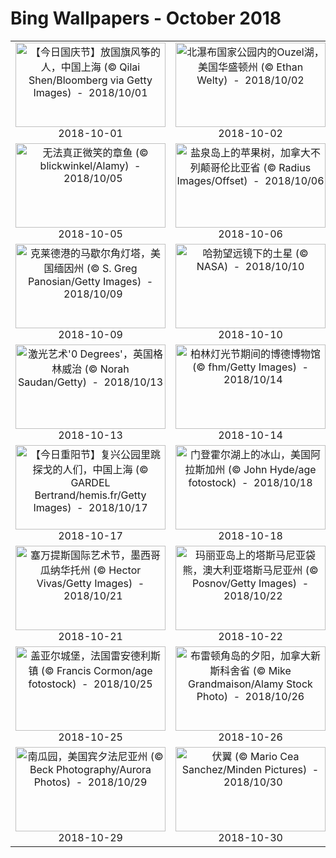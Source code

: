# Bing Wallpapers - October 2018

| | | | |
|:-------------------------:|:-------------------------:|:-------------------------:|:-------------------------:|
| <a href="https://bing.ee123.net/img/cn/fhd/2018/10/01.jpg" target="_blank"><img src="https://bing.ee123.net/img/cn/fhd/2018/10/01.jpg" width="240" height="135" alt="【今日国庆节】放国旗风筝的人，中国上海 (© Qilai Shen/Bloomberg via Getty Images)  -  2018/10/01" title="【今日国庆节】放国旗风筝的人，中国上海 (© Qilai Shen/Bloomberg via Getty Images)  -  2018/10/01"></a><br>2018-10-01<br> | <a href="https://bing.ee123.net/img/cn/fhd/2018/10/02.jpg" target="_blank"><img src="https://bing.ee123.net/img/cn/fhd/2018/10/02.jpg" width="240" height="135" alt="北瀑布国家公园内的Ouzel湖，美国华盛顿州 (© Ethan Welty)  -  2018/10/02" title="北瀑布国家公园内的Ouzel湖，美国华盛顿州 (© Ethan Welty)  -  2018/10/02"></a><br>2018-10-02<br> | <a href="https://bing.ee123.net/img/cn/fhd/2018/10/03.jpg" target="_blank"><img src="https://bing.ee123.net/img/cn/fhd/2018/10/03.jpg" width="240" height="135" alt="黑脉金斑蝶大迁徙，墨西哥米却肯州 (© Alejandro Prieto/Minden Pictures)  -  2018/10/03" title="黑脉金斑蝶大迁徙，墨西哥米却肯州 (© Alejandro Prieto/Minden Pictures)  -  2018/10/03"></a><br>2018-10-03<br> | <a href="https://bing.ee123.net/img/cn/fhd/2018/10/04.jpg" target="_blank"><img src="https://bing.ee123.net/img/cn/fhd/2018/10/04.jpg" width="240" height="135" alt="从朱诺号上观察到的木星风暴 (© NASA/JPL-Caltech/SwRI/MSSS/Gerald Eichstadt/Sean Doran)  -  2018/10/04" title="从朱诺号上观察到的木星风暴 (© NASA/JPL-Caltech/SwRI/MSSS/Gerald Eichstadt/Sean Doran)  -  2018/10/04"></a><br>2018-10-04<br> |
| <a href="https://bing.ee123.net/img/cn/fhd/2018/10/05.jpg" target="_blank"><img src="https://bing.ee123.net/img/cn/fhd/2018/10/05.jpg" width="240" height="135" alt="无法真正微笑的章鱼 (© blickwinkel/Alamy)  -  2018/10/05" title="无法真正微笑的章鱼 (© blickwinkel/Alamy)  -  2018/10/05"></a><br>2018-10-05<br> | <a href="https://bing.ee123.net/img/cn/fhd/2018/10/06.jpg" target="_blank"><img src="https://bing.ee123.net/img/cn/fhd/2018/10/06.jpg" width="240" height="135" alt="盐泉岛上的苹果树，加拿大不列颠哥伦比亚省 (© Radius Images/Offset)  -  2018/10/06" title="盐泉岛上的苹果树，加拿大不列颠哥伦比亚省 (© Radius Images/Offset)  -  2018/10/06"></a><br>2018-10-06<br> | <a href="https://bing.ee123.net/img/cn/fhd/2018/10/07.jpg" target="_blank"><img src="https://bing.ee123.net/img/cn/fhd/2018/10/07.jpg" width="240" height="135" alt="第26届叠人塔大赛的选手们， 西班牙塔拉戈纳 (© Xinhua/Pau Barrena/Getty Images)  -  2018/10/07" title="第26届叠人塔大赛的选手们， 西班牙塔拉戈纳 (© Xinhua/Pau Barrena/Getty Images)  -  2018/10/07"></a><br>2018-10-07<br> | <a href="https://bing.ee123.net/img/cn/fhd/2018/10/08.jpg" target="_blank"><img src="https://bing.ee123.net/img/cn/fhd/2018/10/08.jpg" width="240" height="135" alt="冉冉升起的热气球，美国新墨西哥州 (© Blaine Harrington III/Alamy)  -  2018/10/08" title="冉冉升起的热气球，美国新墨西哥州 (© Blaine Harrington III/Alamy)  -  2018/10/08"></a><br>2018-10-08<br> |
| <a href="https://bing.ee123.net/img/cn/fhd/2018/10/09.jpg" target="_blank"><img src="https://bing.ee123.net/img/cn/fhd/2018/10/09.jpg" width="240" height="135" alt="克莱德港的马歇尔角灯塔，美国缅因州 (© S. Greg Panosian/Getty Images)  -  2018/10/09" title="克莱德港的马歇尔角灯塔，美国缅因州 (© S. Greg Panosian/Getty Images)  -  2018/10/09"></a><br>2018-10-09<br> | <a href="https://bing.ee123.net/img/cn/fhd/2018/10/10.jpg" target="_blank"><img src="https://bing.ee123.net/img/cn/fhd/2018/10/10.jpg" width="240" height="135" alt="哈勃望远镜下的土星 (© NASA)  -  2018/10/10" title="哈勃望远镜下的土星 (© NASA)  -  2018/10/10"></a><br>2018-10-10<br> | <a href="https://bing.ee123.net/img/cn/fhd/2018/10/11.jpg" target="_blank"><img src="https://bing.ee123.net/img/cn/fhd/2018/10/11.jpg" width="240" height="135" alt="沙滩上的女学生们，印度喀拉拉邦 (© imageBROKER/Alamy)  -  2018/10/11" title="沙滩上的女学生们，印度喀拉拉邦 (© imageBROKER/Alamy)  -  2018/10/11"></a><br>2018-10-11<br> | <a href="https://bing.ee123.net/img/cn/fhd/2018/10/12.jpg" target="_blank"><img src="https://bing.ee123.net/img/cn/fhd/2018/10/12.jpg" width="240" height="135" alt="史前洞窟壁画国际艺术中心内的“高仿”拉斯科洞穴壁画，法国蒙蒂尼亚克 (© Caroline Blumberg/Epa/Shutterstock)  -  2018/10/12" title="史前洞窟壁画国际艺术中心内的“高仿”拉斯科洞穴壁画，法国蒙蒂尼亚克 (© Caroline Blumberg/Epa/Shutterstock)  -  2018/10/12"></a><br>2018-10-12<br> |
| <a href="https://bing.ee123.net/img/cn/fhd/2018/10/13.jpg" target="_blank"><img src="https://bing.ee123.net/img/cn/fhd/2018/10/13.jpg" width="240" height="135" alt="激光艺术'0 Degrees'，英国格林威治 (© Norah Saudan/Getty)  -  2018/10/13" title="激光艺术'0 Degrees'，英国格林威治 (© Norah Saudan/Getty)  -  2018/10/13"></a><br>2018-10-13<br> | <a href="https://bing.ee123.net/img/cn/fhd/2018/10/14.jpg" target="_blank"><img src="https://bing.ee123.net/img/cn/fhd/2018/10/14.jpg" width="240" height="135" alt="柏林灯光节期间的博德博物馆 (© fhm/Getty Images)  -  2018/10/14" title="柏林灯光节期间的博德博物馆 (© fhm/Getty Images)  -  2018/10/14"></a><br>2018-10-14<br> | <a href="https://bing.ee123.net/img/cn/fhd/2018/10/15.jpg" target="_blank"><img src="https://bing.ee123.net/img/cn/fhd/2018/10/15.jpg" width="240" height="135" alt="紫马岭公园内的水杉，中国中山市 (© Yaorusheng/Getty Images)  -  2018/10/15" title="紫马岭公园内的水杉，中国中山市 (© Yaorusheng/Getty Images)  -  2018/10/15"></a><br>2018-10-15<br> | <a href="https://bing.ee123.net/img/cn/fhd/2018/10/16.jpg" target="_blank"><img src="https://bing.ee123.net/img/cn/fhd/2018/10/16.jpg" width="240" height="135" alt="站在非洲水牛鼻头上的黄嘴牛椋鸟，肯尼亚 (© Susan Portnoy/Offset)  -  2018/10/16" title="站在非洲水牛鼻头上的黄嘴牛椋鸟，肯尼亚 (© Susan Portnoy/Offset)  -  2018/10/16"></a><br>2018-10-16<br> |
| <a href="https://bing.ee123.net/img/cn/fhd/2018/10/17.jpg" target="_blank"><img src="https://bing.ee123.net/img/cn/fhd/2018/10/17.jpg" width="240" height="135" alt="【今日重阳节】复兴公园里跳探戈的人们，中国上海 (© GARDEL Bertrand/hemis.fr/Getty Images)  -  2018/10/17" title="【今日重阳节】复兴公园里跳探戈的人们，中国上海 (© GARDEL Bertrand/hemis.fr/Getty Images)  -  2018/10/17"></a><br>2018-10-17<br> | <a href="https://bing.ee123.net/img/cn/fhd/2018/10/18.jpg" target="_blank"><img src="https://bing.ee123.net/img/cn/fhd/2018/10/18.jpg" width="240" height="135" alt="门登霍尔湖上的冰山，美国阿拉斯加州 (© John Hyde/age fotostock)  -  2018/10/18" title="门登霍尔湖上的冰山，美国阿拉斯加州 (© John Hyde/age fotostock)  -  2018/10/18"></a><br>2018-10-18<br> | <a href="https://bing.ee123.net/img/cn/fhd/2018/10/19.jpg" target="_blank"><img src="https://bing.ee123.net/img/cn/fhd/2018/10/19.jpg" width="240" height="135" alt="波特兰，美国缅因州 (© CFW Photography/Getty Images)  -  2018/10/19" title="波特兰，美国缅因州 (© CFW Photography/Getty Images)  -  2018/10/19"></a><br>2018-10-19<br> | <a href="https://bing.ee123.net/img/cn/fhd/2018/10/20.jpg" target="_blank"><img src="https://bing.ee123.net/img/cn/fhd/2018/10/20.jpg" width="240" height="135" alt="瓦莱塔，马耳他 (© Adrian Malanca/Getty Images)  -  2018/10/20" title="瓦莱塔，马耳他 (© Adrian Malanca/Getty Images)  -  2018/10/20"></a><br>2018-10-20<br> |
| <a href="https://bing.ee123.net/img/cn/fhd/2018/10/21.jpg" target="_blank"><img src="https://bing.ee123.net/img/cn/fhd/2018/10/21.jpg" width="240" height="135" alt="塞万提斯国际艺术节，墨西哥瓜纳华托州 (© Hector Vivas/Getty Images)  -  2018/10/21" title="塞万提斯国际艺术节，墨西哥瓜纳华托州 (© Hector Vivas/Getty Images)  -  2018/10/21"></a><br>2018-10-21<br> | <a href="https://bing.ee123.net/img/cn/fhd/2018/10/22.jpg" target="_blank"><img src="https://bing.ee123.net/img/cn/fhd/2018/10/22.jpg" width="240" height="135" alt="玛丽亚岛上的塔斯马尼亚袋熊，澳大利亚塔斯马尼亚州 (© Posnov/Getty Images)  -  2018/10/22" title="玛丽亚岛上的塔斯马尼亚袋熊，澳大利亚塔斯马尼亚州 (© Posnov/Getty Images)  -  2018/10/22"></a><br>2018-10-22<br> | <a href="https://bing.ee123.net/img/cn/fhd/2018/10/23.jpg" target="_blank"><img src="https://bing.ee123.net/img/cn/fhd/2018/10/23.jpg" width="240" height="135" alt="液氮 (© Sunny/Getty Images)  -  2018/10/23" title="液氮 (© Sunny/Getty Images)  -  2018/10/23"></a><br>2018-10-23<br> | <a href="https://bing.ee123.net/img/cn/fhd/2018/10/24.jpg" target="_blank"><img src="https://bing.ee123.net/img/cn/fhd/2018/10/24.jpg" width="240" height="135" alt="大教堂广场上方的白鸽装置艺术，意大利阿马尔菲 (© LatitudeStock – TTL/Getty Images)  -  2018/10/24" title="大教堂广场上方的白鸽装置艺术，意大利阿马尔菲 (© LatitudeStock – TTL/Getty Images)  -  2018/10/24"></a><br>2018-10-24<br> |
| <a href="https://bing.ee123.net/img/cn/fhd/2018/10/25.jpg" target="_blank"><img src="https://bing.ee123.net/img/cn/fhd/2018/10/25.jpg" width="240" height="135" alt="盖亚尔城堡，法国雷安德利斯镇 (© Francis Cormon/age fotostock)  -  2018/10/25" title="盖亚尔城堡，法国雷安德利斯镇 (© Francis Cormon/age fotostock)  -  2018/10/25"></a><br>2018-10-25<br> | <a href="https://bing.ee123.net/img/cn/fhd/2018/10/26.jpg" target="_blank"><img src="https://bing.ee123.net/img/cn/fhd/2018/10/26.jpg" width="240" height="135" alt="布雷顿角岛的夕阳，加拿大新斯科舍省 (© Mike Grandmaison/Alamy Stock Photo)  -  2018/10/26" title="布雷顿角岛的夕阳，加拿大新斯科舍省 (© Mike Grandmaison/Alamy Stock Photo)  -  2018/10/26"></a><br>2018-10-26<br> | <a href="https://bing.ee123.net/img/cn/fhd/2018/10/27.jpg" target="_blank"><img src="https://bing.ee123.net/img/cn/fhd/2018/10/27.jpg" width="240" height="135" alt="玉米迷宫，美国佩塔卢马  (© Gallery Stock)  -  2018/10/27" title="玉米迷宫，美国佩塔卢马  (© Gallery Stock)  -  2018/10/27"></a><br>2018-10-27<br> | <a href="https://bing.ee123.net/img/cn/fhd/2018/10/28.jpg" target="_blank"><img src="https://bing.ee123.net/img/cn/fhd/2018/10/28.jpg" width="240" height="135" alt="凡尔赛花园，法国 (© Lindsay Daniels/Tandem Stills + Motion)  -  2018/10/28" title="凡尔赛花园，法国 (© Lindsay Daniels/Tandem Stills + Motion)  -  2018/10/28"></a><br>2018-10-28<br> |
| <a href="https://bing.ee123.net/img/cn/fhd/2018/10/29.jpg" target="_blank"><img src="https://bing.ee123.net/img/cn/fhd/2018/10/29.jpg" width="240" height="135" alt="南瓜园，美国宾夕法尼亚州 (© Beck Photography/Aurora Photos)  -  2018/10/29" title="南瓜园，美国宾夕法尼亚州 (© Beck Photography/Aurora Photos)  -  2018/10/29"></a><br>2018-10-29<br> | <a href="https://bing.ee123.net/img/cn/fhd/2018/10/30.jpg" target="_blank"><img src="https://bing.ee123.net/img/cn/fhd/2018/10/30.jpg" width="240" height="135" alt="伏翼 (© Mario Cea Sanchez/Minden Pictures)  -  2018/10/30" title="伏翼 (© Mario Cea Sanchez/Minden Pictures)  -  2018/10/30"></a><br>2018-10-30<br> | <a href="https://bing.ee123.net/img/cn/fhd/2018/10/31.jpg" target="_blank"><img src="https://bing.ee123.net/img/cn/fhd/2018/10/31.jpg" width="240" height="135" alt="Shutterstock)  -  2018/10/31" title="Shutterstock)  -  2018/10/31"></a><br>2018-10-31<br> |  |
